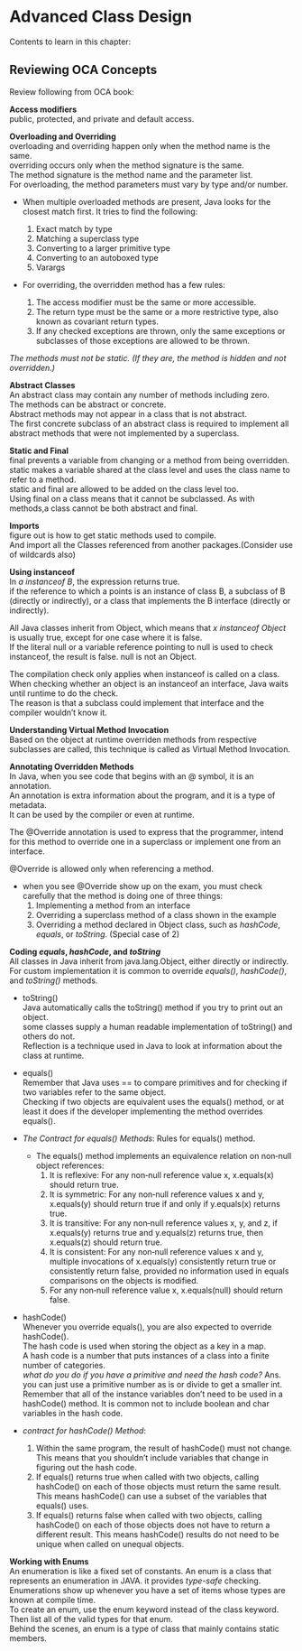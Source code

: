 # Advanced Class Design

Contents to learn in this chapter:

## Reviewing OCA Concepts

Review following from OCA book:

**Access modifiers** \
public, protected, and private and default access.

**Overloading and Overriding** \
overloading and overriding happen only when the method name is the same. \
overriding occurs only when the method signature is the same. \
The method signature is the method name and the parameter list. \
For overloading, the method parameters must vary by type and/or number.

- When multiple overloaded methods are present, Java looks for the closest match first. It tries to find the following:
  1. Exact match by type
  2. Matching a superclass type
  3. Converting to a larger primitive type
  4. Converting to an autoboxed type
  5. Varargs
  
- For overriding, the overridden method has a few rules:
  1. The access modifier must be the same or more accessible.
  2. The return type must be the same or a more restrictive type, also known as covariant return types.
  3. If any checked exceptions are thrown, only the same exceptions or subclasses of those exceptions are allowed to be thrown.

*The methods must not be static. (If they are, the method is hidden and not overridden.)*

**Abstract Classes** \
An abstract class may contain any number of methods including zero. \
The methods can be abstract or concrete. \
Abstract methods may not appear in a class that is not abstract. \
The first concrete subclass of an abstract class is required to implement all abstract methods that were not implemented by a superclass.

**Static and Final** \
final prevents a variable from changing or a method from being overridden. \
static makes a variable shared at the class level and uses the class name to refer to a method.\
static and final are allowed to be added on the class level too. \
Using final on a class means that it cannot be subclassed. As with methods,a class cannot be both abstract and final.

**Imports** \
figure out is how to get static methods used to compile.\
And import all the Classes referenced from another packages.(Consider use of wildcards also)

**Using instanceof** \
In *a instanceof B*, the expression returns true. \
if the reference to which a points is an instance of class B, a subclass of B (directly or indirectly), or a class that implements the B interface (directly or indirectly).

All Java classes inherit from Object, which means that *x instanceof Object* is usually true, except for one case where it is false. \
If the literal null or a variable reference pointing to null is used to check instanceof, the result is false. null is not an Object.

The compilation check only applies when instanceof is called on a class.\
When checking whether an object is an instanceof an interface, Java waits until runtime to do the check.\
The reason is that a subclass could implement that interface and the compiler wouldn’t know it.

**Understanding Virtual Method Invocation** \
Based on the object at runtime overriden methods from respective subclasses are called, this technique is called as Virtual Method Invocation.

**Annotating Overridden Methods** \
In Java, when you see code that begins with an @ symbol, it is an annotation.\
An annotation is extra information about the program, and it is a type of metadata.\
It can be used by the compiler or even at runtime.

The @Override annotation is used to express that the programmer, intend for this method to override one in a superclass or implement one from an interface.

@Override is allowed only when referencing a method.

- when you see @Override show up on the exam, you must check carefully that the method is doing one of three things:
  1. Implementing a method from an interface
  2. Overriding a superclass method of a class shown in the example
  3. Overriding a method declared in Object class, such as *hashCode*, *equals*, or *toString*. (Special case of 2)

**Coding *equals*, *hashCode*, and *toString*** \
All classes in Java inherit from java.lang.Object, either directly or indirectly.\
For custom implementation it is common to override *equals()*, *hashCode()*, and *toString()* methods.

- toString() \
  Java automatically calls the toString() method if you try to print out an object.\
  some classes supply a human readable implementation of toString() and others do not.\
  Reflection is a technique used in Java to look at information about the class at runtime.

- equals() \
  Remember that Java uses == to compare primitives and for checking if two variables refer to the same object. \
  Checking if two objects are equivalent uses the equals() method, or at least it does if the developer implementing the method           overrides equals().

- *The Contract for equals() Methods*: Rules for equals() method.
  - The equals() method implements an equivalence relation on non‐null object references:
    1. It is reflexive: For any non‐null reference value x, x.equals(x) should return true.
    2. It is symmetric: For any non‐null reference values x and y, x.equals(y) should return true if and only if y.equals(x) returns            true.
    3. It is transitive: For any non‐null reference values x, y, and z, if x.equals(y) returns true and y.equals(z) returns true, then          x.equals(z) should return true.
    4. It is consistent: For any non‐null reference values x and y, multiple invocations of x.equals(y) consistently return true or            consistently return false, provided no information used in equals comparisons on the objects is modified.
    5. For any non‐null reference value x, x.equals(null) should return false.
- hashCode() \
  Whenever you override equals(), you are also expected to override hashCode(). \
  The hash code is used when storing the object as a key in a map. \
  A hash code is a number that puts instances of a class into a finite number of categories.\
  *what do you do if you have a primitive and need the hash code?* Ans. you can just use a primitive number as is or divide to get a        smaller int.\
  Remember that all of the instance variables don’t need to be used in a hashCode() method. It is common not to include boolean and char   variables in the hash code.

- *contract for hashCode() Method*:
  1. Within the same program, the result of hashCode() must not change. This means that you shouldn’t include variables that change in figuring out the hash code.
  2. If equals() returns true when called with two objects, calling hashCode() on each of those objects must return the same result. This means hashCode() can use a subset of the variables that equals() uses.
  3. If equals() returns false when called with two objects, calling hashCode() on each of those objects does not have to return a different result. This means hashCode() results do not need to be unique when called on unequal objects.

**Working with Enums** \
An enumeration is like a fixed set of constants. An enum is a class that represents an enumeration in JAVA. it provides *type-safe* checking. \
Enumerations show up whenever you have a set of items whose types are known at compile time. \
To create an enum, use the enum keyword instead of the class keyword. Then list all of the valid types for that enum.\
Behind the scenes, an enum is a type of class that mainly contains static members.